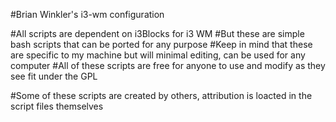 
#Brian Winkler's i3-wm configuration

#All scripts are dependent on i3Blocks for i3 WM
#But these are simple bash scripts that can be ported for any purpose
#Keep in mind that these are specific to my machine but will minimal editing, can be used for any computer
#All of these scripts are free for anyone to use and modify as they see fit under the GPL

#Some of these scripts are created by others, attribution is loacted in the script files themselves

